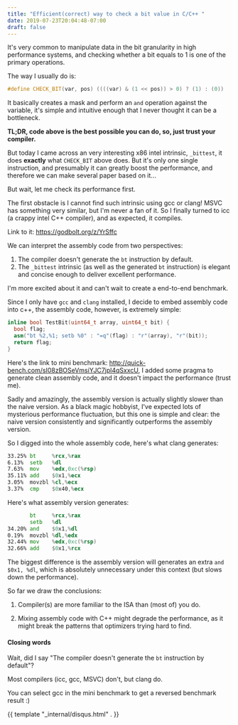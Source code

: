 ```yaml
---
title: "Efficient(correct) way to check a bit value in C/C++ "
date: 2019-07-23T20:04:48-07:00
draft: false
---
```


It's very common to manipulate data in the bit granularity in high performance systems, 
and checking whether a bit equals to 1 is one of the primary operations.

The way I usually do is:
```c++
#define CHECK_BIT(var, pos) ((((var) & (1 << pos)) > 0) ? (1) : (0))
```
It basically creates a mask and perform an `and` operation against the variable,
it's simple and intuitive enough that I never thought it can be a bottleneck.

**TL;DR, code above is the best possible you can do, so, just trust your compiler.**

But today I came across an very interesting x86 intel intrinsic, `_bittest`, it does **exactly** what `CHECK_BIT` above does.
But it's only one single instruction, and presumably it can greatly boost the performance, and therefore we can make several paper based on it... 

But wait, let me check its performance first.


The first obstacle is I cannot find such intrinsic using gcc or clang!
MSVC has something very similar, but I'm never a fan of it. 
So I finally turned to icc (a crappy intel C++ compiler), and as expected, it compiles. 

Link to it: https://godbolt.org/z/YrSffc

We can interpret the assembly code from two perspectives:

1. The compiler doesn't generate the `bt` instruction by default. 
2. The `_bittest` intrinsic (as well as the generated `bt` instruction) is elegant and concise enough to deliver excellent performance.

I'm more excited about it and can't wait to create a end-to-end benchmark.

Since I only have `gcc` and `clang` installed, I decide to embed assembly code into c++, 
the assembly code, however, is extremely simple:

```c++
inline bool TestBit(uint64_t array, uint64_t bit) {
  bool flag;
  asm("bt %2,%1; setb %0" : "=q"(flag) : "r"(array), "r"(bit));
  return flag;
}
```

Here's the link to mini benchmark: http://quick-bench.com/sI08zBOSeVmsiYJC7jpl4qSxxcU, 
I added some pragma to generate clean assembly code, and it doesn't impact the performance (trust me). 

Sadly and amazingly, the assembly version is actually slightly slower than the naive version. 
As a black magic hobbyist, I've expected lots of mysterious performance fluctuation, 
but this one is simple and clear: the naive version consistently and significantly outperforms the assembly version.

So I digged into the whole assembly code, here's what clang generates:
```asm
33.25% bt     %rcx,%rax
6.13%  setb   %dl
7.63%  mov    %edx,0xc(%rsp)
35.11% add    $0x1,%ecx
3.05%  movzbl %cl,%ecx
3.37%  cmp    $0x40,%ecx
```

Here's what assembly version generates:
```asm
       bt     %rcx,%rax
       setb   %dl
34.20% and    $0x1,%dl
0.19%  movzbl %dl,%edx
32.44% mov    %edx,0xc(%rsp)
32.66% add    $0x1,%rcx
```

The biggest difference is the assembly version will generates an extra `and $0x1, %dl`, which is absolutely unnecessary under this context (but slows down the performance).

So far we draw the conclusions:

1. Compiler(s) are more familiar to the ISA than (most of) you do.

2. Mixing assembly code with C++ might degrade the performance, as it might break the patterns that optimizers trying hard to find.



#### Closing words

Wait, did I say "The compiler doesn't generate the `bt` instruction by default"?

Most compilers (icc, gcc, MSVC) don't, but clang do.

You can select gcc in the mini benchmark to get a reversed benchmark result :)


{{ template "_internal/disqus.html" . }}
